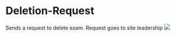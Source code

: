 # Deletion-Request
Sends a request to delete exam. Request goes to site leadership
![](/Deletion-Request/img/Del.png)